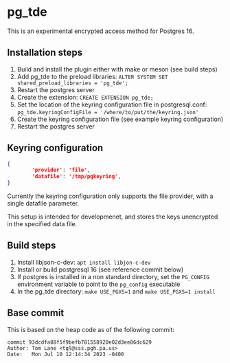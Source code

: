 # pg_tde

This is an experimental encrypted access method for Postgres 16.

## Installation steps

1. Build and install the plugin either with make or meson (see build steps)
2. Add pg_tde to the preload libraries: `ALTER SYSTEM SET shared_preload_libraries = 'pg_tde';`
3. Restart the postgres server
4. Create the extension: `CREATE EXTENSION pg_tde;`
5. Set the location of the keyring configuration file in postgresql.conf: `pg_tde.keyringConfigFile = '/where/to/put/the/keyring.json'`
6. Create the keyring configuration file (see example keyring configuration)
6. Restart the postgres server

## Keyring configuration

```json
{
        'provider': 'file',
        'datafile': '/tmp/pgkeyring',
}
```

Currently the keyring configuration only supports the file provider, with a single datafile parameter.

This setup is intended for developmenet, and stores the keys unencrypted in the specified data file.

## Build steps

1. Install libjson-c-dev: `apt install libjon-c-dev`
2. Install or build postgresql 16 (see reference commit below)
3. If postgres is installed in a non standard directory, set the `PG_CONFIG` environment variable to point to the `pg_config` executable
4. In the pg_tde directory: `make USE_PGXS=1` and `make USE_PGXS=1 install`

## Base commit

This is based on the heap code as of the following commit:

```
commit 93dcdfa88f5f9befb781558920e02d3ee86dc629
Author: Tom Lane <tgl@sss.pgh.pa.us>
Date:   Mon Jul 10 12:14:34 2023 -0400
```
